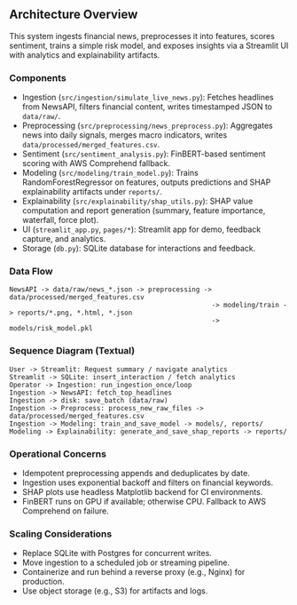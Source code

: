 ## Architecture Overview

This system ingests financial news, preprocesses it into features, scores sentiment, trains a simple risk model, and exposes insights via a Streamlit UI with analytics and explainability artifacts.

### Components

- Ingestion (`src/ingestion/simulate_live_news.py`): Fetches headlines from NewsAPI, filters financial content, writes timestamped JSON to `data/raw/`.
- Preprocessing (`src/preprocessing/news_preprocess.py`): Aggregates news into daily signals, merges macro indicators, writes `data/processed/merged_features.csv`.
- Sentiment (`src/sentiment_analysis.py`): FinBERT-based sentiment scoring with AWS Comprehend fallback.
- Modeling (`src/modeling/train_model.py`): Trains RandomForestRegressor on features, outputs predictions and SHAP explainability artifacts under `reports/`.
- Explainability (`src/explainability/shap_utils.py`): SHAP value computation and report generation (summary, feature importance, waterfall, force plot).
- UI (`streamlit_app.py`, `pages/*`): Streamlit app for demo, feedback capture, and analytics.
- Storage (`db.py`): SQLite database for interactions and feedback.

### Data Flow

```text
NewsAPI -> data/raw/news_*.json -> preprocessing -> data/processed/merged_features.csv
                                                   -> modeling/train -> reports/*.png, *.html, *.json
                                                   -> models/risk_model.pkl
```

### Sequence Diagram (Textual)

```text
User -> Streamlit: Request summary / navigate analytics
Streamlit -> SQLite: insert_interaction / fetch analytics
Operator -> Ingestion: run_ingestion_once/loop
Ingestion -> NewsAPI: fetch_top_headlines
Ingestion -> disk: save_batch (data/raw)
Ingestion -> Preprocess: process_new_raw_files -> data/processed/merged_features.csv
Ingestion -> Modeling: train_and_save_model -> models/, reports/
Modeling -> Explainability: generate_and_save_shap_reports -> reports/
```

### Operational Concerns

- Idempotent preprocessing appends and deduplicates by date.
- Ingestion uses exponential backoff and filters on financial keywords.
- SHAP plots use headless Matplotlib backend for CI environments.
- FinBERT runs on GPU if available; otherwise CPU. Fallback to AWS Comprehend on failure.

### Scaling Considerations

- Replace SQLite with Postgres for concurrent writes.
- Move ingestion to a scheduled job or streaming pipeline.
- Containerize and run behind a reverse proxy (e.g., Nginx) for production.
- Use object storage (e.g., S3) for artifacts and logs.

